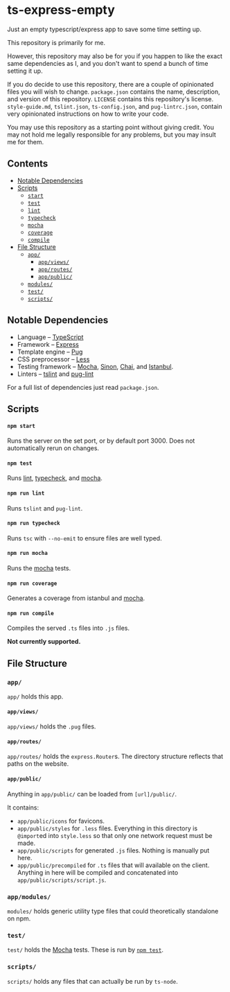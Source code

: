 # ts-express-empty
Just an empty typescript/express app to save some time setting up.

This repository is primarily for me.

However, this repository may also be for you
if you happen to like the exact same dependencies as I,
and you don't want to spend a bunch of time setting it up.

If you do decide to use this repository,
there are a couple of opinionated files you will wish to change.
`package.json` contains the name, description, and version of this repository.
`LICENSE` contains this repository's license.
`style-guide.md`, `tslint.json`, `ts-config.json`, and `pug-lintrc.json`,
contain very opinionated instructions on how to write your code.

You may use this repository as a starting point without giving credit.
You may not hold me legally responsible for any problems,
but you may insult me for them.

## Contents
- [Notable Dependencies](#notable-dependencies)
- [Scripts](#scripts)
    - [`start`](#npm-start)
    - [`test`](#npm-test)
    - [`lint`](#npm-run-lint)
    - [`typecheck`](#npm-run-typecheck)
    - [`mocha`](#npm-run-mocha)
    - [`coverage`](#npm-run-coverage)
    - [`compile`](#npm-run-compile)
- [File Structure](#file-structure)
    - [`app/`](#app)
        - [`app/views/`](#app-views)
        - [`app/routes/`](#app-routes)
        - [`app/public/`](#app-public)
    - [`modules/`](#modules)
    - [`test/`](#test)
    - [`scripts/`](#scripts-1)

## Notable Dependencies
- Language – [TypeScript](https://www.typescriptlang.org/)
- Framework – [Express](https://expressjs.com/)
- Template engine – [Pug](https://pugjs.org/)
- CSS preprocessor – [Less](http://lesscss.org/)
- Testing framework – [Mocha](https://mochajs.org/), [Sinon](http://sinonjs.org/), [Chai](http://chaijs.com/), and [Istanbul](https://istanbul.js.org/).
- Linters – [tslint](https://palantir.github.io/tslint/) and [pug-lint](https://github.com/pugjs/pug-lint)

For a full list of dependencies just read `package.json`.

## Scripts

#### `npm start`

Runs the server on the set port, or by default port 3000.
Does not automatically rerun on changes.

#### `npm test`

Runs [lint](#npm-run-lint),
[typecheck](#npm-run-typecheck),
and [mocha](#npm-run-mocha).

#### `npm run lint`

Runs `tslint` and `pug-lint`.

#### `npm run typecheck`

Runs `tsc` with `--no-emit` to ensure files are well typed.

#### `npm run mocha`

Runs the [mocha](https://mochajs.org/) tests.

#### `npm run coverage`

Generates a coverage from istanbul and [mocha](#npm-run-mocha).

#### `npm run compile`

Compiles the served `.ts` files into `.js` files.

**Not currently supported.**

## File Structure

### `app/`

`app/` holds this app.

#### `app/views/`

`app/views/` holds the `.pug` files.

#### `app/routes/`

`app/routes/` holds the `express.Router`s.
The directory structure reflects that paths on the website.

#### `app/public/`

Anything in `app/public/` can be loaded from `[url]/public/`.

It contains:
- `app/public/icons` for favicons.
- `app/public/styles` for `.less` files. Everything in this directory is `@import`ed into `style.less` so that only one network request must be made.
- `app/public/scripts` for generated `.js` files. Nothing is manually put here.
- `app/public/precompiled` for `.ts` files that will available on the client.
    Anything in here will be compiled and concatenated
    into `app/public/scripts/script.js`.

### `app/modules/`

`modules/` holds generic utility type files
that could theoretically standalone on npm.

### `test/`

`test/` holds the [Mocha](https://mochajs.org/) tests.
These is run by [`npm test`](#npm-test).

### `scripts/`

`scripts/` holds any files that can actually be run by `ts-node`.
